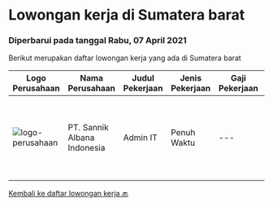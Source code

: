 
  # Lowongan kerja di Sumatera barat

  ### Diperbarui pada tanggal Rabu, 07 April 2021

  Berikut merupakan daftar lowongan kerja yang ada di Sumatera barat

  |Logo Perusahaan | Nama Perusahaan | Judul Pekerjaan | Jenis Pekerjaan | Gaji Pekerjaan | Lokasi | Deskripsi | Tanggal diunggah | Pranala |
  | -------------- | --------------- | --------------- | --------- | --------- | -------------- | ------- | ----------- | ----------- |
  |![logo-perusahaan](https://image-service-cdn.seek.com.au/8adc79bf25f3030aaac1afdb0d571d1be51aabf7/ee4dce1061f3f616224767ad58cb2fc751b8d2dc)|PT. Sannik Albana Indonesia|Admin IT|Penuh Waktu|---|Padang|Admin ITPT SANNIK ALBANA INDONESIA Persyaratan: Usia maksimal 27 tahun Pendidikan minimal D3 Teknologi Sistem Informasi, IPK minimal 3.00 Pengalaman...|Senin, 15 Maret 2021|https://www.jobstreet.co.id/id/job/admin-it-3481845?token=0~859ded4a-e04a-48bb-a09c-dd961363e2ae&sectionRank=1&jobId=jobstreet-id-job-3481845|


  [Kembali ke daftar lowongan kerja 🔙](../README.md#daftar-lowongan-kerja)
  